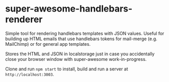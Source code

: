 # super-awesome-handlebars-renderer

Simple tool for rendering handlebars templates with JSON values. Useful for building up HTML emails that use handlebars tokens for mail-merge (e.g. MailChimp) or for general app templates.

Stores the HTML and JSON in localstorage just in case you accidentally close your browser window with super-awesome work-in-progress.

Clone and run `npm start` to install, build and run a server at `http://localhost:3003`.
